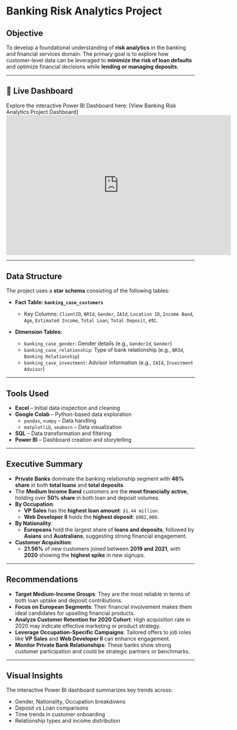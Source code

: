 # Banking Risk Analytics Project

## Objective  
To develop a foundational understanding of **risk analytics** in the banking and financial services domain. The primary goal is to explore how customer-level data can be leveraged to **minimize the risk of loan defaults** and optimize financial decisions while **lending or managing deposits**.

---

## 🔗 Live Dashboard  
Explore the interactive Power BI Dashboard here: [View Banking Risk Analytics Project Dashboard]<iframe title="Banking_dash_lok" width="600" height="373.5" src="https://app.powerbi.com/view?r=eyJrIjoiNzYyYmQxYTYtOWMwYi00MmI2LTgzZjMtNzEwODZjZTE2ZmI5IiwidCI6ImM2ZTU0OWIzLTVmNDUtNDAzMi1hYWU5LWQ0MjQ0ZGM1YjJjNCJ9" frameborder="0" allowFullScreen="true"></iframe>

---

## Data Structure  
The project uses a **star schema** consisting of the following tables:

- **Fact Table: `banking_case_customers`**
  - Key Columns: `ClientID`, `BRId`, `Gender`, `IAId`, `Location ID`, `Income Band`, `Age`, `Estimated Income`, `Total Loan`, `Total Deposit`, etc.

- **Dimension Tables:**
  - `banking_case_gender`: Gender details (e.g., `GenderId`, `Gender`)
  - `banking_case_relationship`: Type of bank relationship (e.g., `BRId`, `Banking Relationship`)
  - `banking_case_investment`: Advisor information (e.g., `IAId`, `Investment Advisor`)

---

## Tools Used  
- **Excel** – Initial data inspection and cleaning  
- **Google Colab** – Python-based data exploration  
  - `pandas`, `numpy` – Data handling  
  - `matplotlib`, `seaborn` – Data visualization  
- **SQL** – Data transformation and filtering  
- **Power BI** – Dashboard creation and storytelling

---

## Executive Summary  
- **Private Banks** dominate the banking relationship segment with **46% share** in both **total loans** and **total deposits**.  
- The **Medium Income Band** customers are the **most financially active**, holding over **50% share** in both loan and deposit volumes.  
- **By Occupation**:
  - **VP Sales** has the **highest loan amount**: `$1.44 million`.
  - **Web Developer II** holds the **highest deposit**: `$902,000`.  
- **By Nationality**:
  - **Europeans** hold the largest share of **loans and deposits**, followed by **Asians** and **Australians**, suggesting strong financial engagement.
- **Customer Acquisition**:
  - **21.56%** of new customers joined between **2019 and 2021**, with **2020** showing the **highest spike** in new signups.

---

## Recommendations  
- **Target Medium-Income Groups**: They are the most reliable in terms of both loan uptake and deposit contributions.  
- **Focus on European Segments**: Their financial involvement makes them ideal candidates for upselling financial products.  
- **Analyze Customer Retention for 2020 Cohort**: High acquisition rate in 2020 may indicate effective marketing or product strategy.  
- **Leverage Occupation-Specific Campaigns**: Tailored offers to job roles like **VP Sales** and **Web Developer II** can enhance engagement.  
- **Monitor Private Bank Relationships**: These banks show strong customer participation and could be strategic partners or benchmarks.

---

## Visual Insights  
The interactive Power BI dashboard summarizes key trends across:
- Gender, Nationality, Occupation breakdowns  
- Deposit vs Loan comparisons  
- Time trends in customer onboarding  
- Relationship types and income distribution
